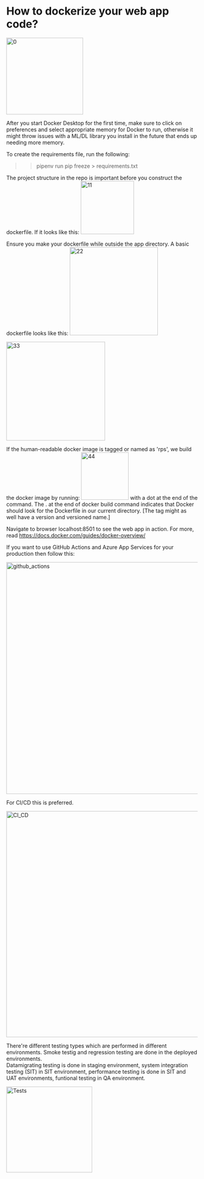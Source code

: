 # How to dockerize your web app code?

<img width="202" alt="0" src="https://github.com/user-attachments/assets/52e56065-16b7-48d7-b52b-92c3a4191beb">

After you start Docker Desktop for the first time, make sure to click on preferences and select appropriate memory for Docker to run, otherwise it might throw issues with a ML/DL library you install in the future that ends up needing more memory. 

To create the requirements file, run the following:

>> pipenv run pip freeze > requirements.txt

The project structure in the repo is important before you construct the dockerfile. If it looks like this:
<img width="140" alt="11" src="https://github.com/user-attachments/assets/0da0f269-a204-41c5-9c80-c289d1cec837">

Ensure you make your dockerfile while outside the app directory. A basic dockerfile looks like this:
<img width="232" alt="22" src="https://github.com/user-attachments/assets/42f8a3f7-7dfd-40d9-ac37-edca36ff80fb">

<img width="260" alt="33" src="https://github.com/user-attachments/assets/c84be373-052a-400c-bbd3-9f07141b987e">

If the human-readable docker image is tagged or named as 'rps', we build the docker image by running:
<img width="125" alt="44" src="https://github.com/user-attachments/assets/835ae4a8-3e7b-426a-859c-deee9595fd2f">
with a dot at the end of the command. 
The . at the end of docker build command indicates that Docker should look for the Dockerfile in our current directory.
[The tag might as well have a version and versioned name.]


Navigate to browser localhost:8501 to see the web app in action. 
For more, read <https://docs.docker.com/guides/docker-overview/>

If you want to use GitHub Actions and Azure App Services for your production then follow this:

<img width="610" alt="github_actions" src="https://github.com/user-attachments/assets/12947465-789f-4061-9d4b-6eb57d3b1250">

For CI/CD this is preferred. 

<img width="595" alt="CI_CD" src="https://github.com/user-attachments/assets/c6f9dcbc-67b3-4a6b-b093-1aadd8ff357e">

There're different testing types which are performed in different environments. Smoke testig and regression testing are done in the deployed environments.   
Datamigrating testing is done in staging environment, system integration testing (SIT) in SIT environment, performance testing is done in SIT and UAT environments, 
funtional testing in QA environment. 

<img width="226" alt="Tests" src="https://github.com/user-attachments/assets/524f1eb4-3576-4235-bcd6-85c908593d37">
